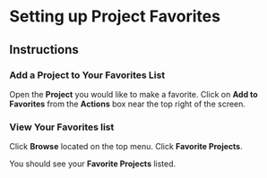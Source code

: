 # Setting up Project Favorites

## **Instructions**
### **Add a Project to Your Favorites List**

Open the **Project** you would like to make a favorite.
Click on **Add to Favorites** from the **Actions** box near the top right of the screen.



### **View Your Favorites list**
Click **Browse** located on the top menu.
Click **Favorite Projects**.



You should see your **Favorite Projects** listed.
